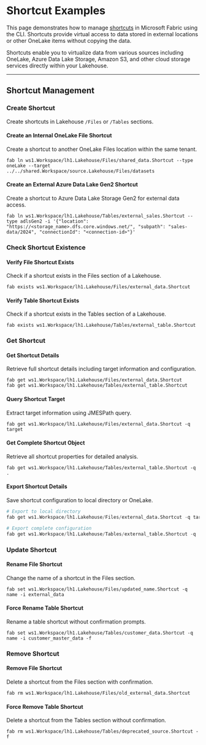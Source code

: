# Shortcut Examples

This page demonstrates how to manage [shortcuts](https://learn.microsoft.com/en-us/fabric/onelake/onelake-shortcuts) in Microsoft Fabric using the CLI. Shortcuts provide virtual access to data stored in external locations or other OneLake items without copying the data.

Shortcuts enable you to virtualize data from various sources including OneLake, Azure Data Lake Storage, Amazon S3, and other cloud storage services directly within your Lakehouse.

---

## Shortcut Management

### Create Shortcut
Create shortcuts in Lakehouse `/Files` or `/Tables` sections.

#### Create an Internal OneLake File Shortcut

Create a shortcut to another OneLake Files location within the same tenant.

```
fab ln ws1.Workspace/lh1.Lakehouse/Files/shared_data.Shortcut --type oneLake --target ../../shared.Workspace/source.Lakehouse/Files/datasets
```

#### Create an External Azure Data Lake Gen2 Shortcut

Create a shortcut to Azure Data Lake Storage Gen2 for external data access.

```
fab ln ws1.Workspace/lh1.Lakehouse/Tables/external_sales.Shortcut --type adlsGen2 -i '{"location": "https://<storage_name>.dfs.core.windows.net/", "subpath": "sales-data/2024", "connectionId": "<connection-id>"}'
```

### Check Shortcut Existence

#### Verify File Shortcut Exists

Check if a shortcut exists in the Files section of a Lakehouse.

```
fab exists ws1.Workspace/lh1.Lakehouse/Files/external_data.Shortcut
```

#### Verify Table Shortcut Exists

Check if a shortcut exists in the Tables section of a Lakehouse.

```
fab exists ws1.Workspace/lh1.Lakehouse/Tables/external_table.Shortcut
```

### Get Shortcut

#### Get Shortcut Details

Retrieve full shortcut details including target information and configuration.

```
fab get ws1.Workspace/lh1.Lakehouse/Files/external_data.Shortcut
fab get ws1.Workspace/lh1.Lakehouse/Tables/external_table.Shortcut
```

#### Query Shortcut Target

Extract target information using JMESPath query.

```
fab get ws1.Workspace/lh1.Lakehouse/Files/external_data.Shortcut -q target
```

#### Get Complete Shortcut Object

Retrieve all shortcut properties for detailed analysis.

```
fab get ws1.Workspace/lh1.Lakehouse/Tables/external_table.Shortcut -q .
```

#### Export Shortcut Details

Save shortcut configuration to local directory or OneLake.

```py
# Export to local directory
fab get ws1.Workspace/lh1.Lakehouse/Files/external_data.Shortcut -q target -o /tmp

# Export complete configuration
fab get ws1.Workspace/lh1.Lakehouse/Tables/external_table.Shortcut -q . -o /tmp
```


### Update Shortcut

#### Rename File Shortcut

Change the name of a shortcut in the Files section.

```
fab set ws1.Workspace/lh1.Lakehouse/Files/updated_name.Shortcut -q name -i external_data
```

#### Force Rename Table Shortcut

Rename a table shortcut without confirmation prompts.

```
fab set ws1.Workspace/lh1.Lakehouse/Tables/customer_data.Shortcut -q name -i customer_master_data -f
```


### Remove Shortcut

#### Remove File Shortcut

Delete a shortcut from the Files section with confirmation.

```
fab rm ws1.Workspace/lh1.Lakehouse/Files/old_external_data.Shortcut
```

#### Force Remove Table Shortcut

Delete a shortcut from the Tables section without confirmation.

```
fab rm ws1.Workspace/lh1.Lakehouse/Tables/deprecated_source.Shortcut -f
```
